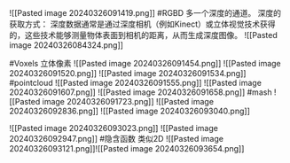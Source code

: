 ![[Pasted image 20240326091419.png]]
#RGBD
多一个深度的通道。
深度的获取方式：
深度数据通常是通过深度相机（例如Kinect）或立体视觉技术获得的，这些技术能够测量物体表面到相机的距离，从而生成深度图像。
![[Pasted image 20240326084324.png]]

#Voxels  立体像素
![[Pasted image 20240326091454.png]]
![[Pasted image 20240326091520.png]]
![[Pasted image 20240326091534.png]]
#pointcloud
![[Pasted image 20240326091555.png]]
![[Pasted image 20240326091607.png]]
![[Pasted image 20240326091658.png]]
#mash 
![[Pasted image 20240326091723.png]]
![[Pasted image 20240326092836.png]]
![[Pasted image 20240326093040.png]]

![[Pasted image 20240326093023.png]]
![[Pasted image 20240326092947.png]]
#隐含函数
类似2D
![[Pasted image 20240326093121.png]]![[Pasted image 20240326093654.png]]

